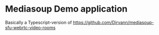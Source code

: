 # Mediasoup Demo application

Basically a Typescript-version of https://github.com/Dirvann/mediasoup-sfu-webrtc-video-rooms